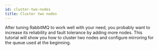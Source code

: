 ```yaml
---
id: cluster-two-nodes
title: Cluster two nodes
---
```


After tuning RabbitMQ to work well with your need, you probably want to
increase its reliability and fault tolerance by adding more nodes. This
tutorial will show you how to cluster two nodes and configure mirroring
for the queue used at the beginning.
